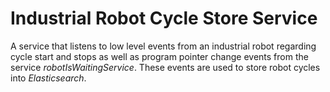 # Industrial Robot Cycle Store Service
A service that listens to low level events from an industrial robot regarding cycle start and stops as well as program
pointer change events from the service *robotIsWaitingService*. These events are used to store robot cycles into
*Elasticsearch*.